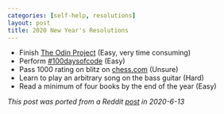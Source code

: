 ```yaml
---
categories: [self-help, resolutions]
layout: post
title: 2020 New Year's Resolutions
---
```


* Finish [The Odin Project](https://www.theodinproject.com/) (Easy, very time consuming)
* Perform [#100daysofcode](https://twitter.com/olebullsplass) (Easy)
* Pass 1000 rating on blitz on [chess.com](https://chess.com) (Unsure)
* Learn to play an arbitrary song on the bass guitar (Hard)
* Read a minimum of four books by the end of the year (Easy)

*This post was ported from a Reddit [post](https://www.reddit.com/r/newyearsresolutions/comments/ex8hby/1_february_update/) in 2020-6-13*
